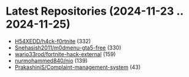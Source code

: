 # Latest Repositories (2024-11-23 .. 2024-11-25)

- [H54XEDD/h4ck-f0rtnite](https://github.com/H54XEDD/h4ck-f0rtnite) (332)
- [Snehasish2011/m0dmenu-gta5-free](https://github.com/Snehasish2011/m0dmenu-gta5-free) (330)
- [wario33rod/fortnite-hack-external](https://github.com/wario33rod/fortnite-hack-external) (159)
- [nurmohammed840/nio](https://github.com/nurmohammed840/nio) (139)
- [PrakashiniS/Complaint-management-system](https://github.com/PrakashiniS/Complaint-management-system) (43)
